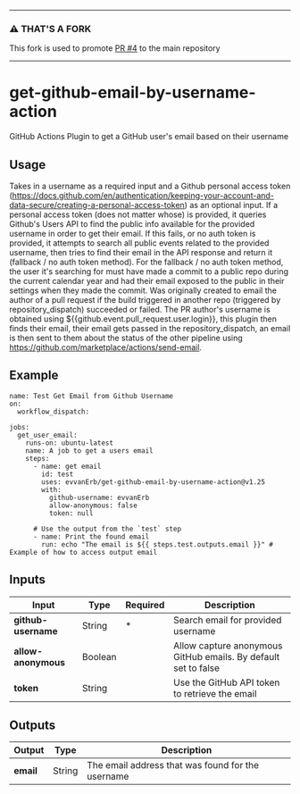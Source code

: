 ----

### ⚠️ THAT'S A FORK
This fork is used to promote [PR #4](https://github.com/evvanErb/get-github-email-by-username-action/pull/4) to the main repository

----

# get-github-email-by-username-action
GitHub Actions Plugin to get a GitHub user's email based on their username

## Usage

Takes in a username as a required input and a Github personal access token (https://docs.github.com/en/authentication/keeping-your-account-and-data-secure/creating-a-personal-access-token) as an optional input. If a personal access token (does not matter whose) is provided, it queries Github's Users API to find the public info available for the provided username in order to get their email. If this fails, or no auth token is provided, it attempts to search all public events related to the provided username, then tries to find their email in the API response and return it (fallback / no auth token method). For the fallback / no auth token method, the user it's searching for must have made a commit to a public repo during the current calendar year and had their email exposed to the public in their settings when they made the commit. Was originally created to email the author of a pull request if the build triggered in another repo (triggered by repository_dispatch) succeeded or failed. The PR author's username is obtained using ${{github.event.pull_request.user.login}}, this plugin then finds their email, their email gets passed in the repository_dispatch, an email is then sent to them about the status of the other pipeline using https://github.com/marketplace/actions/send-email.

## Example
```
name: Test Get Email from Github Username
on:
  workflow_dispatch:

jobs:
  get_user_email:
    runs-on: ubuntu-latest
    name: A job to get a users email
    steps:
      - name: get email
        id: test
        uses: evvanErb/get-github-email-by-username-action@v1.25
        with:
          github-username: evvanErb
          allow-anonymous: false
          token: null
          
      # Use the output from the `test` step
      - name: Print the found email
        run: echo "The email is ${{ steps.test.outputs.email }}" # Example of how to access output email
```

## Inputs
| Input               | Type    | Required | Description                                                    |
|---------------------|---------|----------|----------------------------------------------------------------|
| **github-username** | String  | *        | Search email for provided username                             |
| **allow-anonymous** | Boolean |          | Allow capture anonymous GitHub emails. By default set to false |
| **token**           | String  |          | Use the GitHub API token to retrieve the email                 |

## Outputs
| Output              | Type    | Description                                       |
|---------------------|---------|---------------------------------------------------|
| **email**           | String  | The email address that was found for the username |
